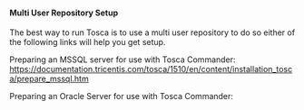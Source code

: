 #### Multi User Repository Setup

The best way to run Tosca is to use a multi user repository to do so either of the following links will help you get setup.

Preparing an MSSQL server for use with Tosca Commander:
https://documentation.tricentis.com/tosca/1510/en/content/installation_tosca/prepare_mssql.htm

Preparing an Oracle Server for use with Tosca Commander:
